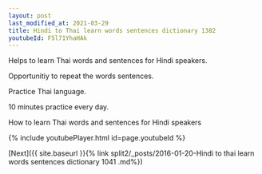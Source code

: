 ```yaml
---
layout: post
last_modified_at: 2021-03-29
title: Hindi to Thai learn words sentences dictionary 1382 
youtubeId: F5l71YhaHAk
---
```

 
 
Helps to learn Thai words and sentences for Hindi speakers.

Opportunitiy to repeat the words sentences. 

Practice Thai language. 
 
10 minutes practice every day. 
 
How to learn Thai words and sentences for Hindi speakers 
 
{% include youtubePlayer.html id=page.youtubeId %}
 
 
[Next]({{ site.baseurl }}{% link  split2/_posts/2016-01-20-Hindi to thai learn words sentences dictionary 1041 .md%})
 
